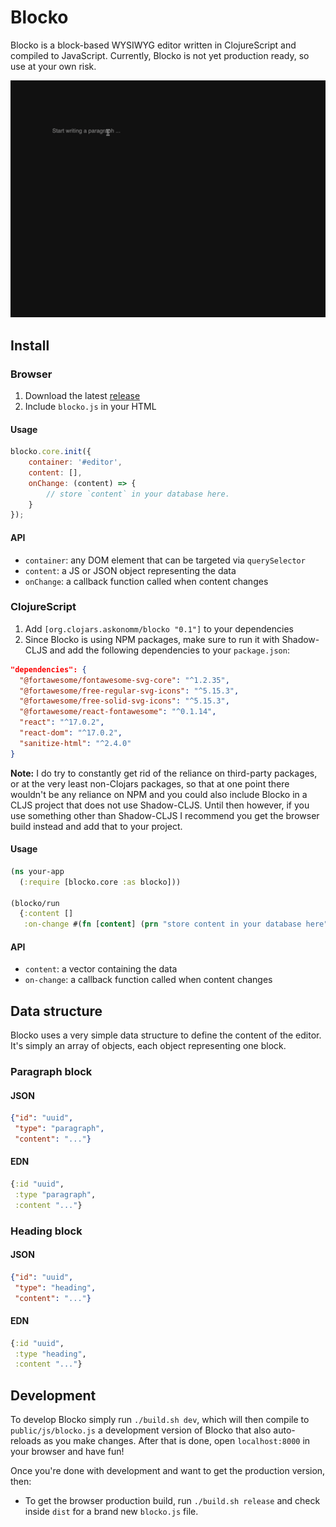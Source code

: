 # Blocko

Blocko is a block-based WYSIWYG editor written in ClojureScript and compiled to JavaScript. Currently, Blocko is not yet production ready, so use at your own risk.

![Animated gif of Blocko in action](https://github.com/askonomm/blocko/blob/master/demo.gif?raw=true)

## Install

### Browser

1. Download the latest [release](https://github.com/askonomm/blocko/releases)
2. Include `blocko.js` in your HTML

#### Usage

```javascript
blocko.core.init({
    container: '#editor',
    content: [],
    onChange: (content) => {
        // store `content` in your database here.
    }
});
```

#### API

- `container`: any DOM element that can be targeted via `querySelector`
- `content`: a JS or JSON object representing the data
- `onChange`: a callback function called when content changes

### ClojureScript

1. Add `[org.clojars.askonomm/blocko "0.1"]` to your dependencies
2. Since Blocko is using NPM packages, make sure to run it with Shadow-CLJS and add the following dependencies to your `package.json`:

```json
"dependencies": {
  "@fortawesome/fontawesome-svg-core": "^1.2.35",
  "@fortawesome/free-regular-svg-icons": "^5.15.3",
  "@fortawesome/free-solid-svg-icons": "^5.15.3",
  "@fortawesome/react-fontawesome": "^0.1.14",
  "react": "^17.0.2",
  "react-dom": "^17.0.2",
  "sanitize-html": "^2.4.0"
}
```

**Note:** I do try to constantly get rid of the reliance on third-party packages, or at the very least non-Clojars packages, so that at one point there wouldn't be any reliance on NPM and you could also include Blocko in a CLJS project that does not use Shadow-CLJS. Until then however, if you use something other than Shadow-CLJS I recommend you get the browser build instead and add that to your project.

#### Usage

```clojure
(ns your-app
  (:require [blocko.core :as blocko]))

(blocko/run 
  {:content []
   :on-change #(fn [content] (prn "store content in your database here"))})

```

#### API

- `content`: a vector containing the data
- `on-change`: a callback function called when content changes

## Data structure

Blocko uses a very simple data structure to define the content of the editor. It's simply an array of objects, each object representing one block.

### Paragraph block

#### JSON

```json
{"id": "uuid",
 "type": "paragraph",
 "content": "..."}
```

#### EDN
```clojure
{:id "uuid",
 :type "paragraph",
 :content "..."}
```

### Heading block

#### JSON

```json
{"id": "uuid",
 "type": "heading",
 "content": "..."}
```

#### EDN
```clojure
{:id "uuid",
 :type "heading",
 :content "..."}
```

## Development

To develop Blocko simply run `./build.sh dev`, which will then compile to `public/js/blocko.js` a development version of Blocko that also auto-reloads as you make changes. After that is done, open `localhost:8000` in your browser and have fun!

Once you're done with development and want to get the production version, then:
- To get the browser production build, run `./build.sh release` and check inside `dist` for a brand new `blocko.js` file.
 